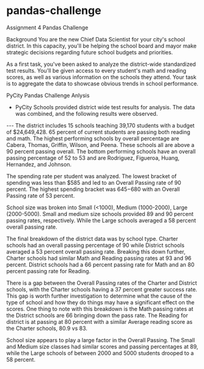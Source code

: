 # pandas-challenge
Assignment 4 Pandas Challenge



Background
You are the new Chief Data Scientist for your city's school district. In this capacity, you'll be helping the school board and mayor make strategic decisions regarding future school budgets and priorities.

As a first task, you've been asked to analyze the district-wide standardized test results. You'll be given access to every student's math and reading scores, as well as various information on the schools they attend. Your task is to aggregate the data to showcase obvious trends in school performance.


PyCity Pandas Challenge Anlysis

- PyCity Schools provided district wide test results for analysis. The data was combined, and the following results were observed. 

--- The district includes 15 schools teaching 39,170 students with a budget of $24,649,428. 65 percent of current students are passing both reading and math. The highest performing schools by overall percentage are Cabera, Thomas, Griffin, Wilson, and Peena. These schools all are above a 90 percent passing overall. The bottom performing schools have an overall passing percentage of 52 to 53 and are Rodriguez, Figueroa, Huang, Hernandez, and Johnson. 

The spending rate per student was analyzed. The lowest bracket of spending was less than $585 and led to an Overall Passing rate of 90 percent. The highest spending bracket was $645-$680 with an Overall Passing rate of 53 percent. 

School size was broken into Small (<1000), Medium (1000-2000), Large (2000-5000). Small and medium size schools provided 89 and 90 percent passing rates, respectively. While the Large schools averaged a 58 percent overall passing rate. 

The final breakdown of the district data was by school type. Charter schools had an overall passing percentage of 90 while District schools averaged a 53 percent overall passing rate. Breaking this down further, Charter schools had similar Math and Reading passing rates at 93 and 96 percent. District schools had a 66 percent passing rate for Math and an 80 percent passing rate for Reading. 

There is a gap between the Overall Passing rates of the Charter and District schools, with the Charter schools having a 37 percent greater success rate. This gap is worth further investigation to determine what the cause of the type of school and how they do things may have a significant effect on the scores. One thing to note with this breakdown is the Math passing rates at the District schools are 66 bringing down the pass rate. The Reading for district is at passing at 80 percent with a similar Average reading score as the Charter schools, 80.9 vs 83.

School size appears to play a large factor in the Overall Passing. The Small and Medium size classes had similar scores and passing percentages at 89, while the Large schools of between 2000 and 5000 students drooped to a 58 percent.
